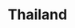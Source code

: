 ---
title: Thailand
featured: true
private: true # do not show in list, only as feature
params:
  sort_order: desc 

resources:
- src: A_IMG_1794.JPEG
  title: |
    Bangkok: Just a night butterfly...

- src: A_IMG_5946.JPEG
  title: |
    Bangkok: Erawan Shrine.

- src: A_IMG_5951.JPEG
  title: |
    Bangkok: A very content flower seller at the Erawan Shrine.

- src: A_IMG_5963.JPEG
  title: Bangkok

- src: A_IMG_5977.JPEG
  title: |
    Bangkok: The Temple of the Reclining Buddha (Wat Pho temple). Applying thin sheets of gold leaf to Buddha statues and images is called gilding; in Buddhism it is a form of devotion and respect, symbolizing reverence and commitment by worshippers.

- src: A_IMG_5979.JPEG
  title: |
    Bangkok: The Temple of the Reclining Buddha (Wat Pho temple). Applying thin sheets of gold leaf to Buddha statues and images is called gilding; in Buddhism it is a form of devotion and respect, symbolizing reverence and commitment by worshippers.

- src: A_IMG_5985.JPEG
  title: |
    Bangkok: The Temple of the Reclining Buddha (Wat Pho temple).

- src: A_IMG_5991.JPEG
  title: |
    Bangkok: The Temple of the Reclining Buddha (Wat Pho temple).

- src: A_IMG_5995.JPEG
  title: |
    Bangkok: The Temple of the Reclining Buddha (Wat Pho temple).

- src: A_IMG_6003.JPEG
  title: |
    Bangkok: The Temple of the Reclining Buddha (Wat Pho temple).

- src: A_IMG_6011.JPEG
  title: |
    Bangkok: The Temple of the Reclining Buddha (Wat Pho temple).

- src: A_IMG_6014.JPEG
  title: |
    Bangkok: The Temple of the Reclining Buddha (Wat Pho temple). It was a very hot day!

- src: A_IMG_6020.JPEG
  title: |
    Bangkok: The Temple of the Reclining Buddha (Wat Pho temple).

- src: A_IMG_6038.JPEG
  title: |
    Bangkok: The Temple of the Reclining Buddha (Wat Pho temple).

- src: A_IMG_6039.JPEG
  title: |
    Bangkok: The Temple of the Reclining Buddha (Wat Pho temple).

- src: A_IMG_6049.JPEG
  title: |
    Bangkok: The Temple of the Reclining Buddha (Wat Pho temple).

- src: A_IMG_6087.JPEG
  title: |
    Bangkok: The Temple of the Reclining Buddha (Wat Pho temple). The statue measures 46 meters in length and 15 meters in height, making it one of the largest reclining Buddha images in the world.

- src: A_IMG_6099_feature.JPEG
  title: |
    Bangkok: The Temple of the Reclining Buddha (Wat Pho temple). The statue measures 46 meters in length and 15 meters in height, making it one of the largest reclining Buddha images in the world.

- src: A_IMG_6102.JPEG
  title: |
    Bangkok: The Temple of the Reclining Buddha (Wat Pho temple). The feet of the reclining Buddha measure about 5 meters in length and are decorated with 108 symbols of Buddhism, crafted from mother-of-pearl inlay.

- src: A_IMG_6106.JPEG
  title: |
    Bangkok: The Temple of the Reclining Buddha (Wat Pho temple).

- src: A_IMG_6108.JPEG
  title: |
    Bangkok: The Temple of the Reclining Buddha (Wat Pho temple).

- src: A_IMG_6110.JPEG
  title: |
    Bangkok: The Temple of the Reclining Buddha (Wat Pho temple).

- src: A_IMG_6122.JPEG
  title: |
    Bangkok: The Temple of the Reclining Buddha (Wat Pho temple).

- src: A_IMG_6124.JPEG
  title: |
    Bangkok: The Temple of the Reclining Buddha (Wat Pho temple).

- src: A_IMG_6126.JPEG
  title: |
    Bangkok: The Temple of the Reclining Buddha (Wat Pho temple).

- src: A_IMG_6127.JPEG
  title: |
    Bangkok: The Temple of the Reclining Buddha (Wat Pho temple).

- src: A_IMG_6128.JPEG
  title: |
    Bangkok: The Temple of the Reclining Buddha (Wat Pho temple).

- src: A_IMG_6139.JPEG
  title: |
    Bangkok: The omnipresent tuk-tuks.

- src: A_IMG_6147.JPEG
  title: |
    Bangkok: Chinatown.

- src: A_IMG_6154.JPEG
  title: |
    Bangkok: Chinatown.

- src: A_IMG_6158.JPEG
  title: |
    Bangkok: Chinatown.

- src: A_IMG_6159.JPEG
  title: |
    Bangkok: Chinatown.

- src: A_IMG_6170.JPEG
  title: |
    Bangkok: Chinatown.

- src: A_IMG_6177.JPEG
  title: |
    Bangkok: Chinatown.

- src: A_IMG_6191.JPEG
  title: |
    Bangkok: Chinatown.

- src: A_IMG_6194.JPEG
  title: |
    Bangkok: Chinatown.

- src: A_IMG_6197.JPEG
  title: |
    Bangkok: Chinatown.

- src: A_IMG_6198.JPEG
  title: |
    Bangkok: Chinatown.

- src: A_IMG_6205.JPEG
  title: |
    Bangkok: Chinatown.

- src: A_IMG_6208.JPEG
  title: |
    Bangkok: Chinatown.

- src: A_IMG_6211.JPEG
  title: Bangkok

- src: A_IMG_6215.JPEG
  title: Bangkok

- src: A_IMG_6233.JPEG
  title: |
    Bangkok: Coconut sticky rice with mango.

- src: A_IMG_6239.JPEG
  title: |
    Bangkok: To ensure that bananas don't get dirty, they are wrapped into individual plastic bags.

- src: A_IMG_6240.JPEG
  title: Bangkok

- src: A_IMG_6242.JPEG
  title: Bangkok

- src: A_IMG_6249.JPEG
  title: Bangkok

- src: A_IMG_6256.JPEG
  title: Bangkok

- src: A_IMG_6257.JPEG
  title: Bangkok

- src: A_IMG_6259.JPEG
  title: |
    Bangkok: Jim Thompson House.

- src: A_IMG_6263.JPEG
  title: |
    Bangkok: Jim Thompson House.

- src: A_IMG_6275.JPEG
  title: |
    Bangkok: Jim Thompson House.

- src: A_IMG_6280.JPEG
  title: |
    Bangkok: Jim Thompson House.

- src: A_IMG_6281.JPEG
  title: |
    Bangkok: Jim Thompson House.

- src: A_IMG_6282.JPEG
  title: |
    Bangkok: Jim Thompson House.

- src: A_IMG_6284.JPEG
  title: |
    Bangkok: Jim Thompson House.

- src: A_IMG_6286.JPEG
  title: |
    Bangkok: Jim Thompson House.

- src: A_IMG_6299.JPEG
  title: |
    Bangkok: Jim Thompson House.

- src: A_IMG_6301.JPEG
  title: |
    Bangkok: Jim Thompson House.

- src: A_IMG_6308.JPEG
  title: |
    Bangkok: Jim Thompson House.

- src: A_IMG_6311.JPEG
  title: |
    Bangkok: Jim Thompson House.

- src: A_IMG_6314.JPEG
  title: |
    Bangkok: Jim Thompson House.

- src: A_IMG_6315.JPEG
  title: |
    Bangkok: Jim Thompson House.

- src: A_IMG_6332.JPEG
  title: |
    Bangkok: Talat Noi.

- src: A_IMG_6333.JPEG
  title: |
    Bangkok: Talat Noi.

- src: A_IMG_6337.JPEG
  title: |
    Bangkok: Talat Noi.

- src: A_IMG_6339.JPEG
  title: |
    Bangkok: Talat Noi.

- src: A_IMG_6341.JPEG
  title: |
    Bangkok: Talat Noi.

- src: A_IMG_6345.JPEG
  title: |
    Bangkok: Talat Noi.

- src: A_IMG_6350.JPEG
  title: |
    Bangkok: Talat Noi.

- src: A_IMG_6374.JPEG
  title: Bangkok

- src: A_IMG_6394.JPEG
  title: Bangkok

- src: A_IMG_6408.JPEG
  title: Bangkok

- src: A_IMG_6417.JPEG
  title: Bangkok

- src: A_IMG_6426.JPEG
  title: Bangkok

- src: A_IMG_6432.JPEG
  title: |
    Bangkok: Lumphini Park, where all kinds of physical activities take place once the sun has set, despite the temperatures still being well above 25°C.

---